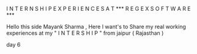 I N T E R N S H I P   E X P E R I E N C E S   A T   ***  R E G E X  S O F T W A R E ***

Hello this side Mayank Sharma , Here I want's to Share my real working experiences at my " I N T E R S H I P " from jaipur  ( Rajasthan ) 

day 6